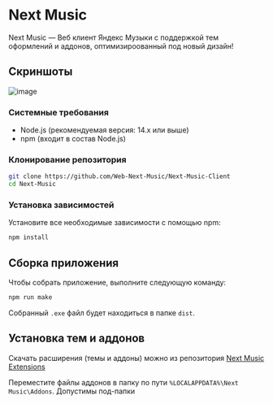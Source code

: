 # Next Music

Next Music — Веб клиент Яндекс Музыки с поддержкой тем оформлений и аддонов, оптимизироованный под новый дизайн!

## Скриншоты
![image](https://github.com/user-attachments/assets/5a2903ad-f755-4da0-8c25-27402e97a19a)

### Системные требования

- Node.js (рекомендуемая версия: 14.x или выше)
- npm (входит в состав Node.js)

### Клонирование репозитория

```bash
git clone https://github.com/Web-Next-Music/Next-Music-Client
cd Next-Music
```

### Установка зависимостей

Установите все необходимые зависимости с помощью npm:

```bash
npm install
```

## Сборка приложения

Чтобы собрать приложение, выполните следующую команду:

```bash
npm run make
```

Собранный `.exe` файл будет находиться в папке `dist`.

## Установка тем и аддонов

Скачать расширения (темы и аддоны) можно из репозитория [Next Music Extensions](https://github.com/Web-Next-Music/Next-Music-Extensions)

Переместите файлы аддонов в папку по пути `%LOCALAPPDATA%\Next Music\Addons`. Допустимы под-папки
